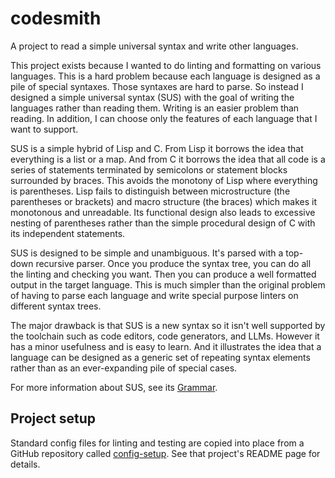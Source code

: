 # codesmith

A project to read a simple universal syntax and write other languages.

This project exists because I wanted to do linting and formatting on various languages. This is a
hard problem because each language is designed as a pile of special syntaxes. Those syntaxes are
hard to parse. So instead I designed a simple universal syntax (SUS) with the goal of writing the
languages rather than reading them. Writing is an easier problem than reading. In addition, I can
choose only the features of each language that I want to support.

SUS is a simple hybrid of Lisp and C. From Lisp it borrows the idea that everything is a list or a
map. And from C it borrows the idea that all code is a series of statements terminated by semicolons
or statement blocks surrounded by braces. This avoids the monotony of Lisp where everything is
parentheses. Lisp fails to distinguish between microstructure (the parentheses or brackets) and
macro structure (the braces) which makes it monotonous and unreadable. Its functional design also
leads to excessive nesting of parentheses rather than the simple procedural design of C with its
independent statements.

SUS is designed to be simple and unambiguous. It's parsed with a top-down recursive parser. Once you
produce the syntax tree, you can do all the linting and checking you want. Then you can produce a
well formatted output in the target language. This is much simpler than the original problem of
having to parse each language and write special purpose linters on different syntax trees.

The major drawback is that SUS is a new syntax so it isn't well supported by the toolchain such as
code editors, code generators, and LLMs. However it has a minor usefulness and is easy to learn. And
it illustrates the idea that a language can be designed as a generic set of repeating syntax
elements rather than as an ever-expanding pile of special cases.

For more information about SUS, see its [Grammar](docs/grammar.md).

## Project setup

Standard config files for linting and testing are copied into place from a GitHub repository called
[config-setup](https://github.com/douglasgreen/config-setup). See that project's README page for
details.
